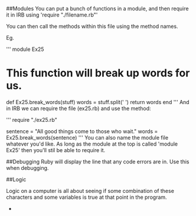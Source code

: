##Modules
You can put a bunch of functions in a module, and then require it
in IRB using 'require "./filename.rb"'

You can then call the methods within this file using the method names.

Eg.

'''
module Ex25

  # This function will break up words for us.
  def Ex25.break_words(stuff)
    words = stuff.split(' ')
    return words
  end
'''
And in IRB we can require the file (ex25.rb) and use the method:

'''
require "./ex25.rb"

sentence = "All good things come to those who wait."
words = Ex25.break_words(sentence)
'''
You can also name the module file whatever you'd like. As long as the module
at the top is called 'module Ex25' then you'll stil be able to require it.

##Debugging
Ruby will display the line that any code errors are in. Use this when debugging.

##Logic

Logic on a computer is all about seeing if some combination of these characters and some variables is true at that point in the program.

* <!-- && (and)
* || (or)
* ! (not)
* != (not equal)
* == (equal)
* >= (greater-than-equal)
* <= (less-than-equal) -->
* true
* false

##Different ways of returning true and false

!false evaluates to: true
!true evaluates to: false

not (true || false) evaluates to: false
not (true || true) evaluates to: false
not (false || true) evaluates to: alse
not (false || false) evaluates to: true

!(true && false)evaluates to: true
!(true && true)	evaluates to: false
!(false && true)	evaluates to: true
!(false && false)	evaluates to: true

1 != 0	evaluates to: true
1 != 1	evaluates to: false
0 != 1	evaluates to: true
0 != 0	evaluates to: false

##Solving boolean expressions

I will also give you a trick to help you figure out the more complicated ones toward the end.

Whenever you see these boolean logic statements, you can solve them easily by this simple process:

1. Find an equality test (== or !=) and replace it with its truth.
2. Find each &&/|| inside parentheses and solve those first.
3. Find each ! and invert it.
4. Find any remaining &&/|| and solve it.
5. When you are done you should have true or false.

##Eg.

First solve each equality test:
3 != 4 && !("testing" != "test" || "Ruby" == "Ruby")

3 != 4 == TRUE, "testing" != "test" == TRUE, "Ruby" == "Ruby"== TRUE
You're left with

TRUE && !(TRUE || TRUE)

evaluate the || / && in parenthsis and evalueate.
You're left with

TRUE && !(TRUE)

Find each ! and invert the expression within it

TRUE && FALSE

This equals FALSE (TRUE AND FALSE == FALSE)

## If / Elsif / else
escape_bear = "I try to open the door"
if escape_bear.downcase.include? "door" checks if 'door' is part of the escape
bear string and returns 'true' if so.

## =~ operator

The equal-tilde operator in ruby is the “match” operator.  It take an regular expression on the left hand side and the string to match on the right hand side.  The expression …
/or/ =~ “Hello World”
will return 7 because a match is found on index 7 of the string.  index starts at 0.
The expression
/abc/ =~ “Hello World”
will return nil because there is no match (doesn't contain a, b or c).

##keywords and data types

[From Learn Ruby the Hard Way](https://learnrubythehardway.org/book/ex37.html)

##Hashes

[Ex39 is a great explanation of Hashes](https://learnrubythehardway.org/book/ex39.html)

# OOP Lesson - Classes and Objects
## Monday 19 Sep
 A class is a 'type' of thing.
 An object is one of these 'things'.
 We create an object and assign it to a variable so that we can work with it.
 Eg. ```Pikachu = Pokemon.new(name: "Pika", size: "L", power: 10)```

 You can use other clases to build out your base class (parent and child)
 Super can call the same method from the parent class (ie. initialize)

 ## PROTIP
 Highlight a variable, press command D and it will highlight other variables of the same name.

You can inherit all the way up to the base class

##Requiring

require "./mystuff.rb"

MyStuff.apple()
This allows us to print a variable that's in a required module. In this case, tangerine
puts MyStuff::TANGERINE

##attr_accessor
calling attr_accessor means that you can access the attribute of the instance.
For example,

'''
def initialize(lyrics)
  @lyrics = lyrics
end

attr_accessor :lyrics
'''

means that I can perform:
'''
happy_birthday = Song.new("LYRICS")
and then call
happy_birthday.lyrics


##Top down development

Take a small piece of the problem; hack on some code and get it to run barely.
Refine the code into something more formal with classes and automated tests.
Extract the key concepts you're using and try to find research for them.
Write a description of what's really going on.
Go back and refine the code, possibly throwing it out and starting over.
Repeat, moving on to some other piece of the problem.

## Resources

http://www.rubyinside.com/media/poignant-guide.pdf

http://poignant.guide/book/chapter-1.html

If you are finding parts of Ruby hard to sink in, this is a quirky yet engaging place to learn! http://poignant.guide/book/chapter-3.html

##Test Driven development

Class unit tests and TDD

Workflow -
we write the test before the code is written
write the code
make the test pass

Red / Green / Refactor

## Getters and Setters

attr_accessor

## AboutArrays

accessing arrays. If you have an array
array = [:peanut, :butter, :and, :jelly]

and pass in array[2,2]
the first 2 says where you should start grabbing values (position 2),and then
the second 2 says how many more values you should traverse.

##Parallel Assignment
Assigning values from an array on the one line.
```
def test_parallel_assignments
  first_name, last_name = ["John", "Smith"]
  assert_equal "John", first_name
  assert_equal "Smith", last_name
end
```
Using the splat value to assign remaining values from an array to one variable
```
def test_parallel_assignments_with_splat_operator
  first_name, *last_name = ["John", "Smith", "III"]
  assert_equal "John", first_name
  assert_equal ["Smith","III"], last_name
end
```
Parallel assignment with only one variable
```
def test_parallel_assignment_with_one_variable
  first_name, = ["John", "Smith"]
  assert_equal "John", first_name
end
```
Getting substrings
```
def test_you_can_get_a_substring_from_a_string
  string = "Bacon, lettuce and tomato"
  assert_equal "let", string[7,3] #starts from position 7, and takes 3.
  assert_equal "let", string[7..9] #starts from position 7 and takes until position 7
end
```

##Go back through Ruby Koans
Check:
* About Strings
* About Hashes
* About Arrays
* About Regular Expressions - particularly find and replace
* About Blocks

##Opening / Creating / Working with files in Ruby

r = read only
w = create an empty file for wrtiting
a = append to filer + open a file for reading and wrtiting
w+ = create an empty file for reading and writing if one doesn't exist.

File.new
File.read
File.open
File.write
File.close
File.rewind

 ## Collect and map

Collect / map takes each elemens of an awway, can perform something on them
and then you can return the transformed array. In the examples below,
it adds 10 to each element.

```
 def test_collect_transforms_elements_of_an_array
   array = [1, 2, 3]
   new_array = array.collect { |item| item + 10 }
   assert_equal [11,12,13], new_array

   # NOTE: 'map' is another name for the 'collect' operation
   another_array = array.map { |item| item + 10 }
   assert_equal [11,12,13], another_array
 end
 ```
select where items within an array match a condition (eval to 'true')
 ```
 def test_select_selects_certain_items_from_an_array
   array = [1, 2, 3, 4, 5, 6]

   even_numbers = array.select { |item| (item % 2) == 0 }
   assert_equal __, even_numbers

   # NOTE: 'find_all' is another name for the 'select' operation
   more_even_numbers = array.find_all { |item| (item % 2) == 0 }
   assert_equal __, more_even_numbers
 end
 ```
 Pass a criteria in and find will return the first matching criteria
```
 def test_find_locates_the_first_element_matching_a_criteria
   array = ["Jim", "Bill", "Clarence", "Doug", "Eli"]

   assert_equal "Clarence", array.find { |item| item.size > 4 }
 end
 ```
##Presentation - Bron Thulke
(Twitter)[https://twitter.com/_bron_]
* worked in ASP.net for years
* Went Freelance afterwards
* Currently works for herself

Did the initial big biz experience prove valuable for working at
smaller places in the future?
started n big biz (Logica), moved to small

Freelance show
This Developer's Life
Pluralsite
DDD Melbourne (conference)
Clean COde - Martin Fowler
Writing Good Code - Microsoft
Away from the Keyboard (podcast)
The Hello World Podcast

##Holy shit, inject!
Inject provides a value that you can edit throughout iteration.
In the examples below, the first variable that's within the block
will be returned at the end. Can be modified.
Can also pass a new Array to hold the results (below)
```
def test_inject_will_blow_your_mind
  result = [2, 3, 4].inject(0) { |sum, item| sum + item }
  assert_equal 9, result

  result2 = [2, 3, 4].inject(1) { |product, item| product * item }
  assert_equal 24, result2
  # 1 * 2 = 2
  # 2 * 3 = 6
  # 6 * 4 = 24

  result = [2, 3, 4].inject([]) { |sum, item| sum << item * 2 }
```

##Inheritance
You can super up to the parent class to grab a string from a method, and
even interpolate if you want!
```
class BullDog < Dog
  def bark
    super + ", GROWL"
  end
end

def test_subclasses_can_invoke_parent_behavior_via_super
  ralph = BullDog.new("Ralph")
  assert_equal "WOOF, GROWL", ralph.bark
end
```

## Thursday lecture - Menus in terminal
Use Case statements (also called Switch in other languages)
```
exit = false
until exit do
  command = $stdin.gets.chomp
  case command
    when "1"
      puts "One!"
    when "2"
      puts "Two"
    when "3"
      puts "Three"
    when "Exit"
      exit = true
    else
      "Nahh"
  end
end      
```
